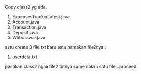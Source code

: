 Copy class2 yg ada, 
1. ExpensesTrackerLatest.java
2. Account.java
3. Transaction.java
4. Deposit.java
5. Withdrawal.java

astu create 3 file txt baru astu namakan file2nya :
1. userdata.txt

pastikan class2 ngan file2 txtnya sume dalam satu file...proceed
